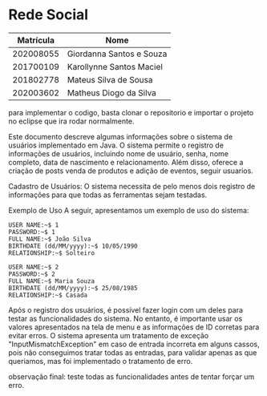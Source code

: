 
# Rede Social

| Matrícula    | Nome                      |
|--------------|---------------------------|
| 202008055    | Giordanna Santos e Souza |
| 201700109    | Karollynne Santos Maciel |
| 201802778    | Mateus Silva de Sousa    |
| 202003602    | Matheus Diogo da Silva   |


para implementar o codigo, basta clonar o repositorio e importar o projeto no eclipse que ira rodar normalmente.

Este documento descreve algumas informações sobre o sistema de usuários implementado em Java. O sistema permite o registro de informações de usuários, incluindo nome de usuário, senha, nome completo, data de nascimento e relacionamento. Além disso, oferece a criação de posts venda de produtos e adição de eventos, seguir usuarios.

Cadastro de Usuários: O sistema necessita de pelo menos  dois registro de informações para que todas as ferramentas sejam testadas. 

Exemplo de Uso
A seguir, apresentamos um exemplo de uso do sistema:


    
    USER NAME:~$ 1
    PASSWORD:~$ 1
    FULL NAME:~$ João Silva
    BIRTHDATE (dd/MM/yyyy):~$ 10/05/1990
    RELATIONSHIP:~$ Solteiro

    USER NAME:~$ 2
    PASSWORD:~$ 2
    FULL NAME:~$ Maria Souza
    BIRTHDATE (dd/MM/yyyy):~$ 25/08/1985
    RELATIONSHIP:~$ Casada


Após o registro dos usuários, é possível fazer login com um deles para testar as funcionalidades do sistema. No entanto, é importante usar os valores apresentados na tela de menu e as informações de ID corretas para evitar erros. O sistema apresenta um tratamento de exceção "InputMismatchException" em caso de entrada incorreta em alguns cassos, pois não conseguimos tratar todas as entradas, para validar apenas as que queriamos, mas foi implementado o tratamento de erro.

observação final: teste todas as funcionalidades antes de tentar forçar um erro. 
